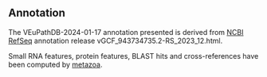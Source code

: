 **Annotation**
----------

The VEuPathDB-2024-01-17 annotation presented is derived from
[NCBI RefSeq](https://www.ncbi.nlm.nih.gov/genome/annotation_euk/Anopheles_gambiae/GCF_943734735.2-RS_2023_12.html) annotation release vGCF_943734735.2-RS_2023_12.html.

Small RNA features, protein features, BLAST hits and cross-references have been
computed by [metazoa](https://metazoa.ensembl.org/info/genome/annotation/index.html).
